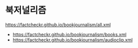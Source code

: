 # 북저널리즘
https://factcheckr.github.io/bookjournalism/all.xml
- https://factcheckr.github.io/bookjournalism/books.xml
- https://factcheckr.github.io/bookjournalism/audioclip.xml
